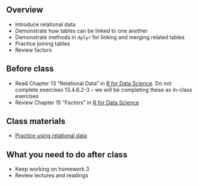 ## Overview

- Introduce relational data
- Demonstrate how tables can be linked to one another
- Demonstrate methods in `dplyr` for linking and merging related tables
- Practice joining tables
- Review factors

<!-- 
*Demonstrate how to transform and reorder factors for visualizations
-->

## Before class

- Read Chapter 13 “Relational Data” in [R for Data
  Science](http://r4ds.had.co.nz/). Do not complete exercises 13.4.6.2-3
  – we will be completing these as in-class exercises
- Review Chapter 15 “Factors” in [R for Data
  Science](http://r4ds.had.co.nz/)

## Class materials

- [Practice using relational data](/notes/relational-data-exercise/)

<!--
* [Relational data: a quick review](/notes/relational-data/)
* [Practice using relational data](/notes/relational-data-exercise/)
* [Practice transforming and visualizing factors](/notes/factors-exercise/)
-->

## What you need to do after class

- Keep working on homework 3
- Review lectures and readings

<!--
* [Complete the wrangling and visualizing data homework](/homework/wrangle-data/)
-->
